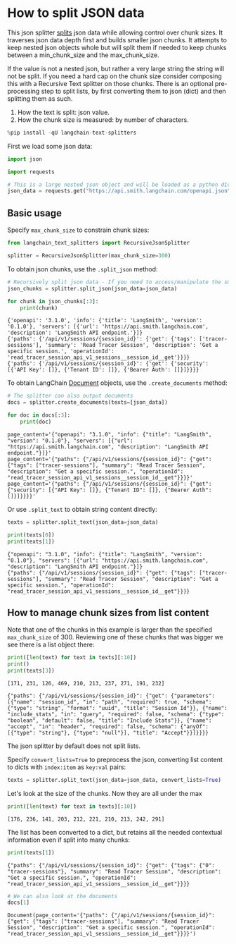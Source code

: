 # How to split JSON data

This json splitter [splits](/oss/concepts/text_splitters/) json data while allowing control over chunk sizes. It traverses json data depth first and builds smaller json chunks. It attempts to keep nested json objects whole but will split them if needed to keep chunks between a min_chunk_size and the max_chunk_size.

If the value is not a nested json, but rather a very large string the string will not be split. If you need a hard cap on the chunk size consider composing this with a Recursive Text splitter on those chunks. There is an optional pre-processing step to split lists, by first converting them to json (dict) and then splitting them as such.

1. How the text is split: json value.
2. How the chunk size is measured: by number of characters.


```python
%pip install -qU langchain-text-splitters
```

First we load some json data:


```python
import json

import requests

# This is a large nested json object and will be loaded as a python dict
json_data = requests.get("https://api.smith.langchain.com/openapi.json").json()
```

## Basic usage

Specify `max_chunk_size` to constrain chunk sizes:


```python
from langchain_text_splitters import RecursiveJsonSplitter

splitter = RecursiveJsonSplitter(max_chunk_size=300)
```

To obtain json chunks, use the `.split_json` method:


```python
# Recursively split json data - If you need to access/manipulate the smaller json chunks
json_chunks = splitter.split_json(json_data=json_data)

for chunk in json_chunks[:3]:
    print(chunk)
```
```output
{'openapi': '3.1.0', 'info': {'title': 'LangSmith', 'version': '0.1.0'}, 'servers': [{'url': 'https://api.smith.langchain.com', 'description': 'LangSmith API endpoint.'}]}
{'paths': {'/api/v1/sessions/{session_id}': {'get': {'tags': ['tracer-sessions'], 'summary': 'Read Tracer Session', 'description': 'Get a specific session.', 'operationId': 'read_tracer_session_api_v1_sessions__session_id__get'}}}}
{'paths': {'/api/v1/sessions/{session_id}': {'get': {'security': [{'API Key': []}, {'Tenant ID': []}, {'Bearer Auth': []}]}}}}
```
To obtain LangChain [Document](https://python.langchain.com/api_reference/core/documents/langchain_core.documents.base.Document.html) objects, use the `.create_documents` method:


```python
# The splitter can also output documents
docs = splitter.create_documents(texts=[json_data])

for doc in docs[:3]:
    print(doc)
```
```output
page_content='{"openapi": "3.1.0", "info": {"title": "LangSmith", "version": "0.1.0"}, "servers": [{"url": "https://api.smith.langchain.com", "description": "LangSmith API endpoint."}]}'
page_content='{"paths": {"/api/v1/sessions/{session_id}": {"get": {"tags": ["tracer-sessions"], "summary": "Read Tracer Session", "description": "Get a specific session.", "operationId": "read_tracer_session_api_v1_sessions__session_id__get"}}}}'
page_content='{"paths": {"/api/v1/sessions/{session_id}": {"get": {"security": [{"API Key": []}, {"Tenant ID": []}, {"Bearer Auth": []}]}}}}'
```
Or use `.split_text` to obtain string content directly:


```python
texts = splitter.split_text(json_data=json_data)

print(texts[0])
print(texts[1])
```
```output
{"openapi": "3.1.0", "info": {"title": "LangSmith", "version": "0.1.0"}, "servers": [{"url": "https://api.smith.langchain.com", "description": "LangSmith API endpoint."}]}
{"paths": {"/api/v1/sessions/{session_id}": {"get": {"tags": ["tracer-sessions"], "summary": "Read Tracer Session", "description": "Get a specific session.", "operationId": "read_tracer_session_api_v1_sessions__session_id__get"}}}}
```
## How to manage chunk sizes from list content

Note that one of the chunks in this example is larger than the specified `max_chunk_size` of 300. Reviewing one of these chunks that was bigger we see there is a list object there:


```python
print([len(text) for text in texts][:10])
print()
print(texts[3])
```
```output
[171, 231, 126, 469, 210, 213, 237, 271, 191, 232]

{"paths": {"/api/v1/sessions/{session_id}": {"get": {"parameters": [{"name": "session_id", "in": "path", "required": true, "schema": {"type": "string", "format": "uuid", "title": "Session Id"}}, {"name": "include_stats", "in": "query", "required": false, "schema": {"type": "boolean", "default": false, "title": "Include Stats"}}, {"name": "accept", "in": "header", "required": false, "schema": {"anyOf": [{"type": "string"}, {"type": "null"}], "title": "Accept"}}]}}}}
```
The json splitter by default does not split lists.

Specify `convert_lists=True` to preprocess the json, converting list content to dicts with `index:item` as `key:val` pairs:


```python
texts = splitter.split_text(json_data=json_data, convert_lists=True)
```

Let's look at the size of the chunks. Now they are all under the max


```python
print([len(text) for text in texts][:10])
```
```output
[176, 236, 141, 203, 212, 221, 210, 213, 242, 291]
```
The list has been converted to a dict, but retains all the needed contextual information even if split into many chunks:


```python
print(texts[1])
```
```output
{"paths": {"/api/v1/sessions/{session_id}": {"get": {"tags": {"0": "tracer-sessions"}, "summary": "Read Tracer Session", "description": "Get a specific session.", "operationId": "read_tracer_session_api_v1_sessions__session_id__get"}}}}
```

```python
# We can also look at the documents
docs[1]
```



```output
Document(page_content='{"paths": {"/api/v1/sessions/{session_id}": {"get": {"tags": ["tracer-sessions"], "summary": "Read Tracer Session", "description": "Get a specific session.", "operationId": "read_tracer_session_api_v1_sessions__session_id__get"}}}}')
```

